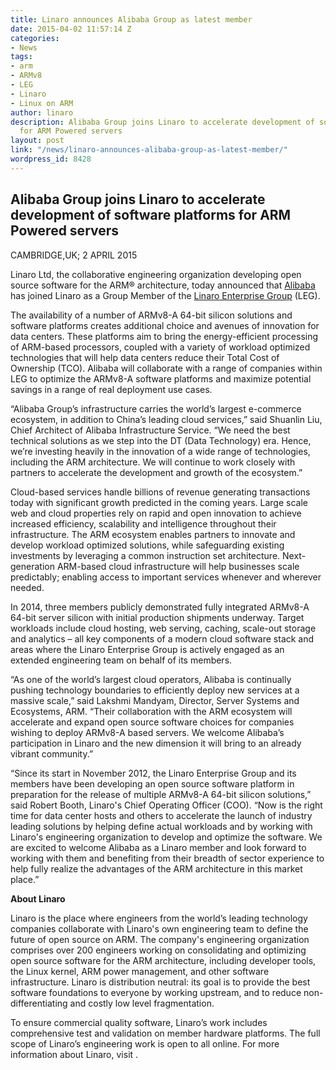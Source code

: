 ```yaml
---
title: Linaro announces Alibaba Group as latest member
date: 2015-04-02 11:57:14 Z
categories:
- News
tags:
- arm
- ARMv8
- LEG
- Linaro
- Linux on ARM
author: linaro
description: Alibaba Group joins Linaro to accelerate development of software platforms
  for ARM Powered servers
layout: post
link: "/news/linaro-announces-alibaba-group-as-latest-member/"
wordpress_id: 8428
---
```


## Alibaba Group joins Linaro to accelerate development of software platforms for ARM Powered servers

CAMBRIDGE,UK; 2 APRIL 2015

Linaro Ltd, the collaborative engineering organization developing open source software for the ARM® architecture, today announced that [Alibaba](http://www.alibaba.com) has joined Linaro as a Group Member of the [Linaro Enterprise Group](https://wiki.linaro.org/LEG) (LEG).

The availability of a number of ARMv8-A 64-bit silicon solutions and software platforms creates additional choice and avenues of innovation for data centers. These platforms aim to bring the energy-efficient processing of ARM-based processors, coupled with a variety of workload optimized technologies that will help data centers reduce their Total Cost of Ownership (TCO). Alibaba will collaborate with a range of companies within LEG to optimize the ARMv8-A software platforms and maximize potential savings in a range of real deployment use cases.

“Alibaba Group’s infrastructure carries the world’s largest e-commerce ecosystem, in addition to China’s leading cloud services,” said Shuanlin Liu, Chief Architect of Alibaba Infrastructure Service. “We need the best technical solutions as we step into the DT (Data Technology) era. Hence, we’re investing heavily in the innovation of a wide range of technologies, including the ARM architecture. We will continue to work closely with partners to accelerate the development and growth of the ecosystem.”

Cloud-based services handle billions of revenue generating transactions today with significant growth predicted in the coming years. Large scale web and cloud properties rely on rapid and open innovation to achieve increased efficiency, scalability and intelligence throughout their infrastructure. The ARM ecosystem enables partners to innovate and develop workload optimized solutions, while safeguarding existing investments by leveraging a common instruction set architecture. Next-generation ARM-based cloud infrastructure will help businesses scale predictably; enabling access to important services whenever and wherever needed.

In 2014, three members publicly demonstrated fully integrated ARMv8-A 64-bit server silicon with initial production shipments underway. Target workloads include cloud hosting, web serving, caching, scale-out storage and analytics – all key components of a modern cloud software stack and areas where the Linaro Enterprise Group is actively engaged as an extended engineering team on behalf of its members.

“As one of the world’s largest cloud operators, Alibaba is continually pushing technology boundaries to efficiently deploy new services at a massive scale,” said Lakshmi Mandyam, Director, Server Systems and Ecosystems, ARM. “Their collaboration with the ARM ecosystem will accelerate and expand open source software choices for companies wishing to deploy ARMv8-A based servers. We welcome Alibaba’s participation in Linaro and the new dimension it will bring to an already vibrant community.”

“Since its start in November 2012, the Linaro Enterprise Group and its members have been developing an open source software platform in preparation for the release of multiple ARMv8-A 64-bit silicon solutions,” said Robert Booth, Linaro's Chief Operating Officer (COO). “Now is the right time for data center hosts and others to accelerate the launch of industry leading solutions by helping define actual workloads and by working with Linaro's engineering organization to develop and optimize the software. We are excited to welcome Alibaba as a Linaro member and look forward to working with them and benefiting from their breadth of sector experience to help fully realize the advantages of the ARM architecture in this market place.”



**About Linaro**

Linaro is the place where engineers from the world’s leading technology companies collaborate with Linaro's own engineering team to define the future of open source on ARM. The company's engineering organization comprises over 200 engineers working on consolidating and optimizing open source software for the ARM architecture, including developer tools, the Linux kernel, ARM power management, and other software infrastructure. Linaro is distribution neutral: its goal is to provide the best software foundations to everyone by working upstream, and to reduce non-differentiating and costly low level fragmentation.

To ensure commercial quality software, Linaro’s work includes comprehensive test and validation on member hardware platforms. The full scope of Linaro’s engineering work is open to all online. For more information about Linaro, visit [](/).